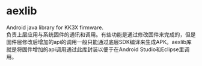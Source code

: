 # aexlib
 Android java library for KK3X firmware.<br>
 负责上层应用与系统固件的通讯和调用。有些功能是通过修改固件来完成的，但是固件层修改后增加的api的调用一般只能通过底层SDK编译来生成APK。aexlib库就是将固件增加的api调用通过此库封装以便于在Android Studio和Eclipse里调用。<br>

